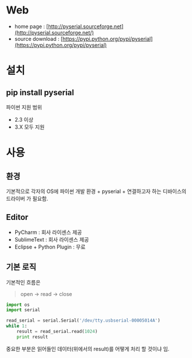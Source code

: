 # Web
* home page : [http://pyserial.sourceforge.net](http://pyserial.sourceforge.net/)
* source download : [https://pypi.python.org/pypi/pyserial](https://pypi.python.org/pypi/pyserial)

# 설치
pip install pyserial
-----
파이썬 지원 범위
* 2.3 이상
* 3.X 모두 지원

# 사용
## 환경
기본적으로 각자의 OS에 파이썬 개발 환경 + pyserial + 연결하고자 하는 디바이스의 드라이버 가 필요함.

## Editor
* PyCharm : 회사 라이센스 제공
* SublimeText : 회사 라이센스 제공
* Eclipse + Python Plugin : 무료
 
## 기본 로직
기본적인 흐름은
> open -> read -> close

```python
import os
import serial

read_serial = serial.Serial('/dev/tty.usbserial-00005014A')
while 1:
    result = read_serial.read(1024)
    print result
```

중요한 부분은 읽어들인 데이터(위에서의 result)를 어떻게 처리 할 것이냐 임.
